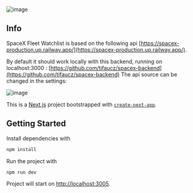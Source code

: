 
![image](https://github.com/tifaucz/spacex-frontend/assets/15833226/4c9b88cb-bf12-45ed-a3ab-7461012aecba)


## Info
SpaceX Fleet Watchlist is based on the following api [https://spacex-production.up.railway.app/](https://spacex-production.up.railway.app/). 

By default it should work locally with this backend, running on localhost:3000 : [https://github.com/tifaucz/spacex-backend](https://github.com/tifaucz/spacex-backend)
The api source can be changed in the settings:

![image](https://github.com/tifaucz/spacex-frontend/assets/15833226/0f9af285-6ce6-48cf-ad32-4896e9f5fb90)

This is a [Next.js](https://nextjs.org/) project bootstrapped with [`create-next-app`](https://github.com/vercel/next.js/tree/canary/packages/create-next-app).

## Getting Started

Install dependencies with 
```bash
npm install
```
Run the project with 
```bash
npm run dev
```

Project will start on [http://localhost:3005](http://localhost:3005).
